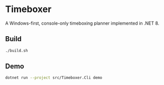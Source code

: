 # Timeboxer

A Windows-first, console-only timeboxing planner implemented in .NET 8.

## Build

```bash
./build.sh
```

## Demo

```bash
dotnet run --project src/Timeboxer.Cli demo
```
